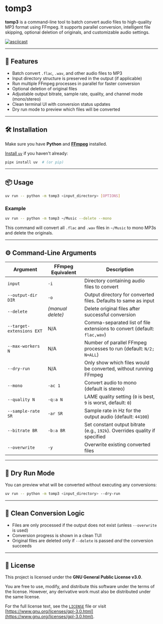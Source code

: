 # tomp3

**tomp3** is a command-line tool to batch convert audio files to high-quality MP3 format using FFmpeg. It supports parallel conversion, intelligent file skipping, optional deletion of originals, and customizable audio settings.

[![asciicast](https://asciinema.org/a/MoVkZr3BnlulPpEQAdwirBBf7.svg)](https://asciinema.org/a/MoVkZr3BnlulPpEQAdwirBBf7)

---

## 🚀 Features

- Batch convert `.flac`, `.wav`, and other audio files to MP3
- Input directory structure is preserved in the output (if applicable)
- Run multiple FFmpeg processes in parallel for faster conversion
- Optional deletion of original files
- Adjustable output bitrate, sample rate, quality, and channel mode (mono/stereo)
- Clean terminal UI with conversion status updates
- Dry run mode to preview which files will be converted

---

## 🛠 Installation

Make sure you have **Python** and [**FFmpeg**](https://www.ffmpeg.org/) installed.

[Install `uv`](https://docs.astral.sh/uv/getting-started/installation/#standalone-installer) if you haven't already:

```bash
pipx install uv  # (or pip)
````

---

## 📦 Usage

```bash
uv run -- python -m tomp3 <input_directory> [OPTIONS] 
```

### Example

```bash
uv run -- python -m tomp3 ~/Music --delete --mono
```

This command will convert all `.flac` and `.wav` files in `~/Music` to mono MP3s and delete the originals.

---

## ⚙️ Command-Line Arguments

| Argument                  | FFmpeg Equivalent             | Description                                                                |
| ------------------------- | ----------------------------- | -------------------------------------------------------------------------- |
| `input`                   | `-i`                          | Directory containing audio files to convert |
| `--output-dir DIR`        | `-o`                          | Output directory for converted files. Defaults to same as input|
| `--delete`                | *(manual delete)*             | Delete original files after successful conversion|
| `--target-extensions EXT` | N/A                           | Comma-separated list of file extensions to convert (default: `flac,wav`)|
| `--max-workers N`         | N/A                           | Number of parallel FFmpeg processes to run (default: `N/2; N=ALL`)|
| `--dry-run`               | N/A                           | Only show which files would be converted, without running FFmpeg|
| `--mono`                  | `-ac 1`                       | Convert audio to mono (default is stereo)|
| `--quality N`             | `-q:a N`                 | LAME quality setting (`0` is best, `9` is worst, default: `0`)             |
| `--sample-rate SR`        | `-ar SR`                      | Sample rate in Hz for the output audio (default: `44100`)|
| `--bitrate BR`            | `-b:a BR`                     | Set constant output bitrate (e.g., `192k`). Overrides quality if specified|
| `--overwrite`             | `-y` | Overwrite existing converted files|

---

## 🧪 Dry Run Mode

You can preview what will be converted without executing any conversions:

```bash
uv run -- python -m tomp3 <input_directory> --dry-run
```

---

## 🧼 Clean Conversion Logic

* Files are only processed if the output does not exist (unless `--overwrite` is used)
* Conversion progress is shown in a clean TUI
* Original files are deleted only if `--delete` is passed *and* the conversion succeeds

---

## 📝 License

This project is licensed under the **GNU General Public License v3.0**.

You are free to use, modify, and distribute this software under the terms of the license.
However, any derivative work must also be distributed under the same license.

For the full license text, see the [`LICENSE`](./LICENSE) file or visit [https://www.gnu.org/licenses/gpl-3.0.html](https://www.gnu.org/licenses/gpl-3.0.html).
